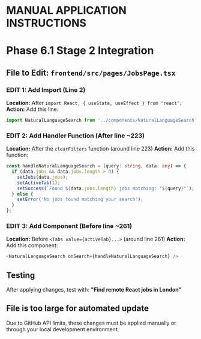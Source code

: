 # MANUAL APPLICATION INSTRUCTIONS
# Phase 6.1 Stage 2 Integration

## File to Edit: `frontend/src/pages/JobsPage.tsx`

### EDIT 1: Add Import (Line 2)
**Location:** After `import React, { useState, useEffect } from 'react';`
**Action:** Add this line:
```typescript
import NaturalLanguageSearch from '../components/NaturalLanguageSearch';
```

### EDIT 2: Add Handler Function (After line ~223)
**Location:** After the `clearFilters` function (around line 223)
**Action:** Add this function:
```typescript
const handleNaturalLanguageSearch = (query: string, data: any) => {
  if (data.jobs && data.jobs.length > 0) {
    setJobs(data.jobs);
    setActiveTab(1);
    setSuccess(`Found ${data.jobs.length} jobs matching: "${query}"`);
  } else {
    setError('No jobs found matching your search');
  }
};
```

### EDIT 3: Add Component (Before line ~261)
**Location:** Before `<Tabs value={activeTab}...>` (around line 261)
**Action:** Add this component:
```typescript
<NaturalLanguageSearch onSearch={handleNaturalLanguageSearch} />
```

## Testing
After applying changes, test with: **"Find remote React jobs in London"**

## File is too large for automated update
Due to GitHub API limits, these changes must be applied manually or through your local development environment.
